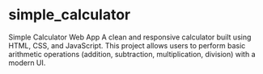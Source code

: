 # simple_calculator
Simple Calculator Web App  A clean and responsive calculator built using HTML, CSS, and JavaScript. This project allows users to perform basic arithmetic operations (addition, subtraction, multiplication, division) with a modern UI.
